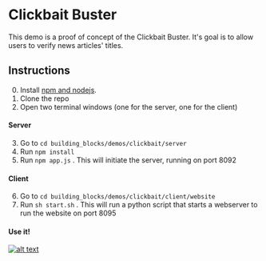 # Clickbait Buster

This demo is a proof of concept of the Clickbait Buster. It's goal is to allow users to verify news articles' titles.

## Instructions
0. Install [npm and nodejs](https://www.npmjs.com/get-npm).
1. Clone the repo
2. Open two terminal windows (one for the server, one for the client)

#### Server
3. Go to `cd building_blocks/demos/clickbait/server`
4. Run `npm install`
5. Run `npm app.js` . This will initiate the server, running on port 8092

#### Client
6. Go to `cd building_blocks/demos/clickbait/client/website`
7. Run `sh start.sh` . This will run a python script that starts a webserver to run the website on port 8095

#### Use it!
[![alt text](https://github.com/inesc-id/hypercerts-pm/blob/master/images/Screen%20Shot%202017-10-28%20at%2023.30.29.jpg)](https://youtu.be/vT1zELT0APc)
